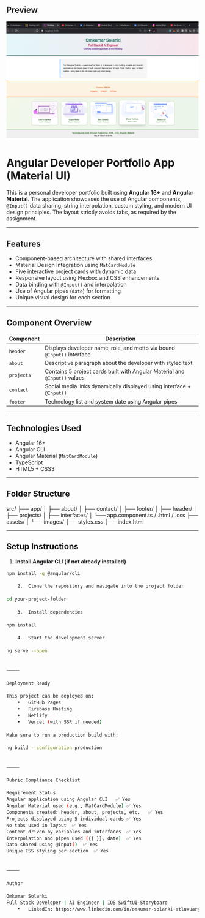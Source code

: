 
## Preview

![Portfolio Screenshot](./public/assets/images/preview.png)


# Angular Developer Portfolio App (Material UI)

This is a personal developer portfolio built using **Angular 16+** and **Angular Material**. The application showcases the use of Angular components, `@Input()` data sharing, string interpolation, custom styling, and modern UI design principles. The layout strictly avoids tabs, as required by the assignment.

---

## Features

- Component-based architecture with shared interfaces
- Material Design integration using `MatCardModule`
- Five interactive project cards with dynamic data
- Responsive layout using Flexbox and CSS enhancements
- Data binding with `@Input()` and interpolation
- Use of Angular pipes (`date`) for formatting
- Unique visual design for each section

---

## Component Overview

| Component   | Description                                                                 |
|-------------|------------------------------------------------------------------------------|
| `header`    | Displays developer name, role, and motto via bound `@Input()` interface     |
| `about`     | Descriptive paragraph about the developer with styled text                  |
| `projects`  | Contains 5 project cards built with Angular Material and `@Input()` values   |
| `contact`   | Social media links dynamically displayed using interface + `@Input()`       |
| `footer`    | Technology list and system date using Angular pipes                         |

---

## Technologies Used

- Angular 16+
- Angular CLI
- Angular Material (`MatCardModule`)
- TypeScript
- HTML5 + CSS3

---

## Folder Structure

src/
├── app/
│   ├── about/
│   ├── contact/
│   ├── footer/
│   ├── header/
│   ├── projects/
│   ├── interfaces/
│   └── app.component.ts / .html / .css
├── assets/
│   └── images/
├── styles.css
├── index.html

---

## Setup Instructions

1. **Install Angular CLI (if not already installed)**

```bash
npm install -g @angular/cli

    2.	Clone the repository and navigate into the project folder

cd your-project-folder

    3.	Install dependencies

npm install

    4.	Start the development server

ng serve --open


⸻

Deployment Ready

This project can be deployed on:
    •	GitHub Pages
    •	Firebase Hosting
    •	Netlify
    •	Vercel (with SSR if needed)

Make sure to run a production build with:

ng build --configuration production


⸻

Rubric Compliance Checklist

Requirement	Status
Angular application using Angular CLI	✅ Yes
Angular Material used (e.g., MatCardModule)	✅ Yes
Components created: header, about, projects, etc.	✅ Yes
Projects displayed using 5 individual cards	✅ Yes
No tabs used in layout	✅ Yes
Content driven by variables and interfaces	✅ Yes
Interpolation and pipes used ({{ }}, date)	✅ Yes
Data shared using @Input()	✅ Yes
Unique CSS styling per section	✅ Yes


⸻

Author

Omkumar Solanki
Full Stack Developer | AI Engineer | IOS SwiftUI-Storyboard
    •	LinkedIn: https://www.linkedin.com/in/omkumar-solanki-atluxuarywxtchbusinessmandeveloper2/
